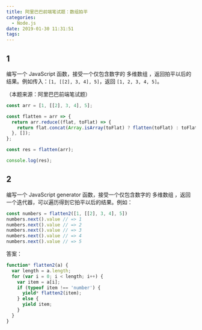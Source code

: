 ```yaml
---
title: 阿里巴巴前端笔试题：数组拍平
categories:
  - Node.js
date: 2019-01-30 11:31:51
tags:
---
```


## 1
编写一个 JavaScript 函数，接受一个仅包含数字的 多维数组 ，返回拍平以后的结果。例如传入：`[1, [[2], 3, 4], 5]`，返回 `[1, 2, 3, 4, 5]`。

（本题来源：阿里巴巴前端笔试题）

```js
const arr = [1, [[2], 3, 4], 5];

const flatten = arr => {
  return arr.reduce((flat, toFlat) => {
    return flat.concat(Array.isArray(toFlat) ? flatten(toFlat) : toFlat);
  }, []);
};

const res = flatten(arr);

console.log(res);
```

## 2

编写一个 JavaScript generator 函数，接受一个仅包含数字的 多维数组 ，返回一个迭代器，可以遍历得到它拍平以后的结果。例如：

```js
const numbers = flatten2([1, [[2], 3, 4], 5])
numbers.next().value // => 1
numbers.next().value // => 2
numbers.next().value // => 3
numbers.next().value // => 4
numbers.next().value // => 5
```
答案： 

```js
function* flatten2(a) {
  var length = a.length;
  for (var i = 0; i < length; i++) {
    var item = a[i];
    if (typeof item !== 'number') {
      yield* flatten2(item);
    } else {
      yield item;
    }
  }
}
```
